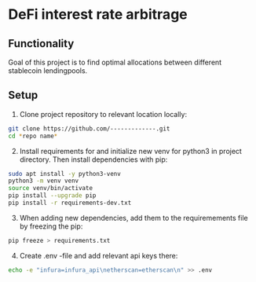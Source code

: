 # DeFi interest rate arbitrage

## Functionality
Goal of this project is to find optimal allocations between different stablecoin lendingpools.


## Setup
1. Clone project repository to relevant location locally:
```sh
git clone https://github.com/-------------.git
cd *repo name*
```

2. Install requirements for and initialize new venv for python3 in project directory.
Then install dependencies with pip:
```sh
sudo apt install -y python3-venv
python3 -m venv venv
source venv/bin/activate
pip install --upgrade pip
pip install -r requirements-dev.txt
```

3. When adding new dependencies, add them to the requiremements file by freezing the pip:
```sh
pip freeze > requirements.txt
```

4. Create .env -file and add relevant api keys there:
```sh
echo -e "infura=infura_api\netherscan=etherscan\n" >> .env
```

